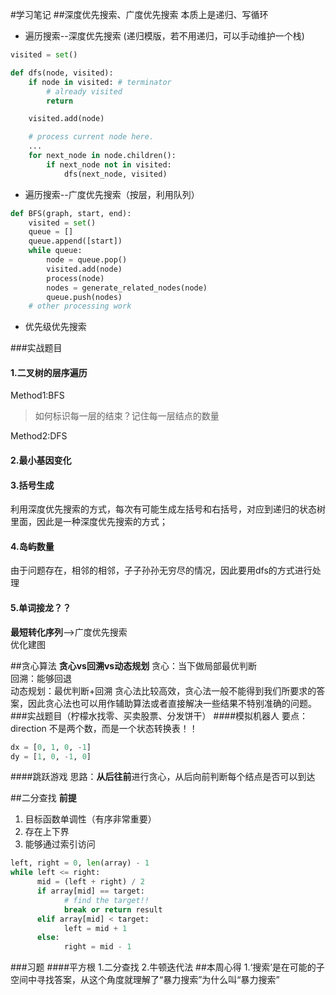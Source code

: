 #学习笔记
##深度优先搜索、广度优先搜索
本质上是递归、写循环

+ 遍历搜索--深度优先搜索 (递归模版，若不用递归，可以手动维护一个栈)
```python
visited = set() 

def dfs(node, visited):
    if node in visited: # terminator
        # already visited 
        return 

    visited.add(node) 

    # process current node here. 
    ...
    for next_node in node.children(): 
        if next_node not in visited: 
            dfs(next_node, visited)
```
+ 遍历搜索--广度优先搜索（按层，利用队列）  
```python
def BFS(graph, start, end):
    visited = set()
    queue = [] 
    queue.append([start]) 
    while queue: 
        node = queue.pop() 
        visited.add(node)
        process(node) 
        nodes = generate_related_nodes(node) 
        queue.push(nodes)
    # other processing work 

```
* 优先级优先搜索

###实战题目
#### 1.二叉树的层序遍历
Method1:BFS  
>如何标识每一层的结束？记住每一层结点的数量

Method2:DFS
#### 2.最小基因变化
#### 3.括号生成
利用深度优先搜索的方式，每次有可能生成左括号和右括号，对应到递归的状态树里面，因此是一种深度优先搜索的方式；
#### 4.岛屿数量
由于问题存在，相邻的相邻，子子孙孙无穷尽的情况，因此要用dfs的方式进行处理


#### 5.单词接龙？？
**最短转化序列**-->广度优先搜索  
优化建图

##贪心算法
**贪心vs回溯vs动态规划**
贪心：当下做局部最优判断  
回溯：能够回退  
动态规划：最优判断+回溯
贪心法比较高效，贪心法一般不能得到我们所要求的答案，因此贪心法也可以用作辅助算法或者直接解决一些结果不特别准确的问题。  
###实战题目（柠檬水找零、买卖股票、分发饼干）
####模拟机器人
要点：direction 不是两个数，而是一个状态转换表！！
```python
dx = [0, 1, 0, -1]
dy = [1, 0, -1, 0]
```
####跳跃游戏
思路：**从后往前**进行贪心，从后向前判断每个结点是否可以到达

##二分查找
**前提**
1. 目标函数单调性（有序非常重要）  
2. 存在上下界  
3. 能够通过索引访问  

```python
left, right = 0, len(array) - 1 
while left <= right: 
      mid = (left + right) / 2 
      if array[mid] == target: 
            # find the target!! 
            break or return result 
      elif array[mid] < target: 
            left = mid + 1 
      else: 
            right = mid - 1
```
###习题
####平方根
1.二分查找
2.牛顿迭代法
##本周心得
1.‘搜索’是在可能的子空间中寻找答案，从这个角度就理解了“暴力搜索”为什么叫“暴力搜索”  

